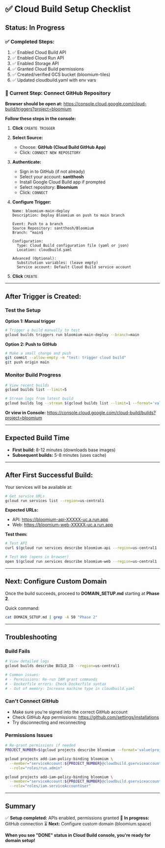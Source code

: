 # ✅ Cloud Build Setup Checklist

## Status: In Progress

### ✅ Completed Steps:
1. ✅ Enabled Cloud Build API
2. ✅ Enabled Cloud Run API
3. ✅ Enabled Storage API
4. ✅ Granted Cloud Build permissions
5. ✅ Created/verified GCS bucket (bloomium-tiles)
6. ✅ Updated cloudbuild.yaml with env vars

### 🔄 Current Step: Connect GitHub Repository

**Browser should be open at:** https://console.cloud.google.com/cloud-build/triggers?project=bloomium

**Follow these steps in the console:**

1. **Click** `CREATE TRIGGER`

2. **Select Source:**
   - Choose: **GitHub (Cloud Build GitHub App)**
   - Click: `CONNECT NEW REPOSITORY`

3. **Authenticate:**
   - Sign in to GitHub (if not already)
   - Select your account: **santthosh**
   - Install Google Cloud Build app if prompted
   - Select repository: **Bloomium**
   - Click: `CONNECT`

4. **Configure Trigger:**
   ```
   Name: bloomium-main-deploy
   Description: Deploy Bloomium on push to main branch
   
   Event: Push to a branch
   Source Repository: santthosh/Bloomium
   Branch: ^main$
   
   Configuration:
     Type: Cloud Build configuration file (yaml or json)
     Location: cloudbuild.yaml
   
   Advanced (Optional):
     Substitution variables: (leave empty)
     Service account: Default Cloud Build service account
   ```

5. **Click** `CREATE`

---

## After Trigger is Created:

### Test the Setup

**Option 1: Manual trigger**
```bash
# Trigger a build manually to test
gcloud builds triggers run bloomium-main-deploy --branch=main
```

**Option 2: Push to GitHub**
```bash
# Make a small change and push
git commit --allow-empty -m "test: trigger cloud build"
git push origin main
```

### Monitor Build Progress

```bash
# View recent builds
gcloud builds list --limit=5

# Stream logs from latest build
gcloud builds log --stream $(gcloud builds list --limit=1 --format='value(id)')
```

**Or view in Console:**
https://console.cloud.google.com/cloud-build/builds?project=bloomium

---

## Expected Build Time

- **First build:** 8-12 minutes (downloads base images)
- **Subsequent builds:** 5-8 minutes (uses cache)

---

## After First Successful Build:

Your services will be available at:

```bash
# Get service URLs
gcloud run services list --region=us-central1
```

**Expected URLs:**
- API: https://bloomium-api-XXXXX-uc.a.run.app
- Web: https://bloomium-web-XXXXX-uc.a.run.app

**Test them:**
```bash
# Test API
curl $(gcloud run services describe bloomium-api --region=us-central1 --format='value(status.url)')/healthz

# Test Web (opens in browser)
open $(gcloud run services describe bloomium-web --region=us-central1 --format='value(status.url)')
```

---

## Next: Configure Custom Domain

Once the build succeeds, proceed to **DOMAIN_SETUP.md** starting at **Phase 2**.

Quick command:
```bash
cat DOMAIN_SETUP.md | grep -A 50 "Phase 2"
```

---

## Troubleshooting

### Build Fails
```bash
# View detailed logs
gcloud builds describe BUILD_ID --region=us-central1

# Common issues:
# - Permissions: Re-run IAM grant commands
# - Dockerfile errors: Check Dockerfile syntax
# - Out of memory: Increase machine type in cloudbuild.yaml
```

### Can't Connect GitHub
- Make sure you're signed into the correct GitHub account
- Check GitHub App permissions: https://github.com/settings/installations
- Try disconnecting and reconnecting

### Permissions Issues
```bash
# Re-grant permissions if needed
PROJECT_NUMBER=$(gcloud projects describe bloomium --format='value(projectNumber)')

gcloud projects add-iam-policy-binding bloomium \
  --member="serviceAccount:${PROJECT_NUMBER}@cloudbuild.gserviceaccount.com" \
  --role="roles/run.admin"

gcloud projects add-iam-policy-binding bloomium \
  --member="serviceAccount:${PROJECT_NUMBER}@cloudbuild.gserviceaccount.com" \
  --role="roles/iam.serviceAccountUser"
```

---

## Summary

✅ **Setup completed:** APIs enabled, permissions granted
🔄 **In progress:** GitHub connection
⏳ **Next:** Configure custom domain (bloomium.space)

**When you see "DONE" status in Cloud Build console, you're ready for domain setup!**

